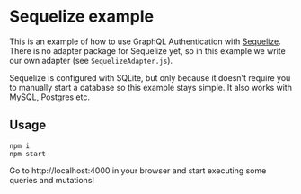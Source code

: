 # Sequelize example

This is an example of how to use GraphQL Authentication with [Sequelize](http://docs.sequelizejs.com/). There is no adapter package for Sequelize yet, so in this example we write our own adapter (see `SequelizeAdapter.js`).

Sequelize is configured with SQLite, but only because it doesn't require you to manually start a database so this example stays simple. It also works with MySQL, Postgres etc.

## Usage

```
npm i
npm start
```

Go to http://localhost:4000 in your browser and start executing some queries and mutations!

